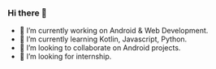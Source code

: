 ### Hi there 👋

- 🔭 I’m currently working on Android & Web Development.
- 🌱 I’m currently learning Kotlin, Javascript, Python.
- 👯 I’m looking to collaborate on Android projects.
- 🤔 I’m looking for internship.

<!--
**fromBhaskar/fromBhaskar** is a ✨ _special_ ✨ repository because its `README.md` (this file) appears on your GitHub profile.

Here are some ideas to get you started:


- 💬 Ask me about ...
- 📫 How to reach me: ...
- 😄 Pronouns: ...
- ⚡ Fun fact: ...
-->
